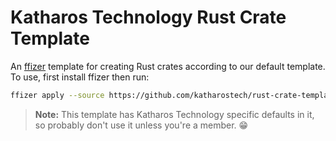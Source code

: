 # Katharos Technology Rust Crate Template

An [ffizer] template for creating Rust crates according to our default template. To use, first install ffizer then run:

```bash
ffizer apply --source https://github.com/katharostech/rust-crate-template --destination my_crate
```

> **Note:** This template has Katharos Technology specific defaults in it, so probably don't use it unless you're a member. 😁

[ffizer]: https://ffizer.github.io/